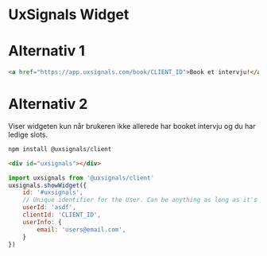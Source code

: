 # UxSignals Widget

# Alternativ 1

```html
<a href="https://app.uxsignals.com/book/CLIENT_ID">Book et intervju!</a>
```

# Alternativ 2

Viser widgeten kun når brukeren ikke allerede har booket intervju og du har ledige slots.

```sh
npm install @uxsignals/client
```

```html
<div id="uxsignals"></div>
```

```js
import uxsignals from '@uxsignals/client'
uxsignals.showWidget({
    id: '#uxsignals',
    // Unique identifier for the User. Can be anything as long as it's unique.
    userId: 'asdf',
    clientId: 'CLIENT_ID',
    userInfo: {
        email: 'users@email.com',
    }
})
```
